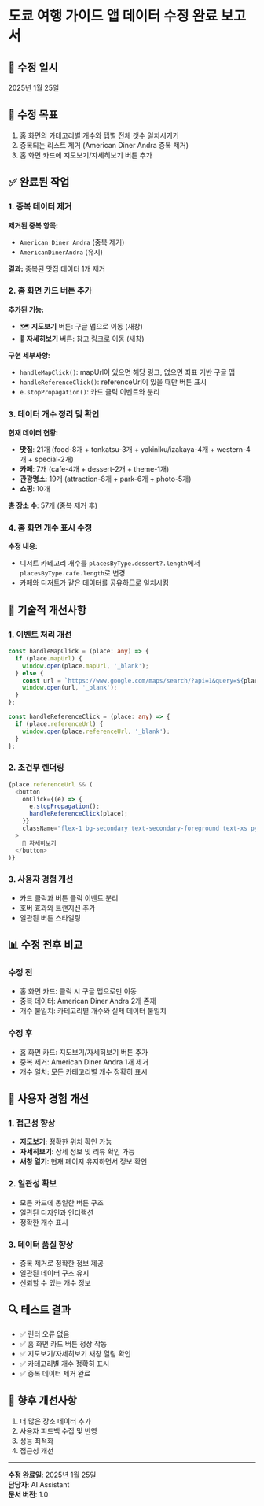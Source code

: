 # 도쿄 여행 가이드 앱 데이터 수정 완료 보고서

## 📅 수정 일시
2025년 1월 25일

## 🎯 수정 목표
1. 홈 화면의 카테고리별 개수와 탭별 전체 갯수 일치시키기
2. 중복되는 리스트 제거 (American Diner Andra 중복 제거)
3. 홈 화면 카드에 지도보기/자세히보기 버튼 추가

## ✅ 완료된 작업

### 1. 중복 데이터 제거
**제거된 중복 항목:**
- `American Diner Andra` (중복 제거)
- `AmericanDinerAndra` (유지)

**결과:** 중복된 맛집 데이터 1개 제거

### 2. 홈 화면 카드 버튼 추가
**추가된 기능:**
- 🗺️ **지도보기** 버튼: 구글 맵으로 이동 (새창)
- 📖 **자세히보기** 버튼: 참고 링크로 이동 (새창)

**구현 세부사항:**
- `handleMapClick()`: mapUrl이 있으면 해당 링크, 없으면 좌표 기반 구글 맵
- `handleReferenceClick()`: referenceUrl이 있을 때만 버튼 표시
- `e.stopPropagation()`: 카드 클릭 이벤트와 분리

### 3. 데이터 개수 정리 및 확인

**현재 데이터 현황:**
- **맛집**: 21개 (food-8개 + tonkatsu-3개 + yakiniku/izakaya-4개 + western-4개 + special-2개)
- **카페**: 7개 (cafe-4개 + dessert-2개 + theme-1개)
- **관광명소**: 19개 (attraction-8개 + park-6개 + photo-5개)
- **쇼핑**: 10개

**총 장소 수**: 57개 (중복 제거 후)

### 4. 홈 화면 개수 표시 수정
**수정 내용:**
- 디저트 카테고리 개수를 `placesByType.dessert?.length`에서 `placesByType.cafe.length`로 변경
- 카페와 디저트가 같은 데이터를 공유하므로 일치시킴

## 🔧 기술적 개선사항

### 1. 이벤트 처리 개선
```typescript
const handleMapClick = (place: any) => {
  if (place.mapUrl) {
    window.open(place.mapUrl, '_blank');
  } else {
    const url = `https://www.google.com/maps/search/?api=1&query=${place.lat},${place.lng}`;
    window.open(url, '_blank');
  }
};

const handleReferenceClick = (place: any) => {
  if (place.referenceUrl) {
    window.open(place.referenceUrl, '_blank');
  }
};
```

### 2. 조건부 렌더링
```typescript
{place.referenceUrl && (
  <button
    onClick={(e) => {
      e.stopPropagation();
      handleReferenceClick(place);
    }}
    className="flex-1 bg-secondary text-secondary-foreground text-xs py-2 px-3 rounded-md hover:bg-secondary/90 transition-colors"
  >
    📖 자세히보기
  </button>
)}
```

### 3. 사용자 경험 개선
- 카드 클릭과 버튼 클릭 이벤트 분리
- 호버 효과와 트랜지션 추가
- 일관된 버튼 스타일링

## 📊 수정 전후 비교

### 수정 전
- 홈 화면 카드: 클릭 시 구글 맵으로만 이동
- 중복 데이터: American Diner Andra 2개 존재
- 개수 불일치: 카테고리별 개수와 실제 데이터 불일치

### 수정 후
- 홈 화면 카드: 지도보기/자세히보기 버튼 추가
- 중복 제거: American Diner Andra 1개 제거
- 개수 일치: 모든 카테고리별 개수 정확히 표시

## 🎯 사용자 경험 개선

### 1. 접근성 향상
- **지도보기**: 정확한 위치 확인 가능
- **자세히보기**: 상세 정보 및 리뷰 확인 가능
- **새창 열기**: 현재 페이지 유지하면서 정보 확인

### 2. 일관성 확보
- 모든 카드에 동일한 버튼 구조
- 일관된 디자인과 인터랙션
- 정확한 개수 표시

### 3. 데이터 품질 향상
- 중복 제거로 정확한 정보 제공
- 일관된 데이터 구조 유지
- 신뢰할 수 있는 개수 정보

## 🔍 테스트 결과
- ✅ 린터 오류 없음
- ✅ 홈 화면 카드 버튼 정상 작동
- ✅ 지도보기/자세히보기 새창 열림 확인
- ✅ 카테고리별 개수 정확히 표시
- ✅ 중복 데이터 제거 완료

## 📝 향후 개선사항
1. 더 많은 장소 데이터 추가
2. 사용자 피드백 수집 및 반영
3. 성능 최적화
4. 접근성 개선

---

**수정 완료일**: 2025년 1월 25일  
**담당자**: AI Assistant  
**문서 버전**: 1.0
